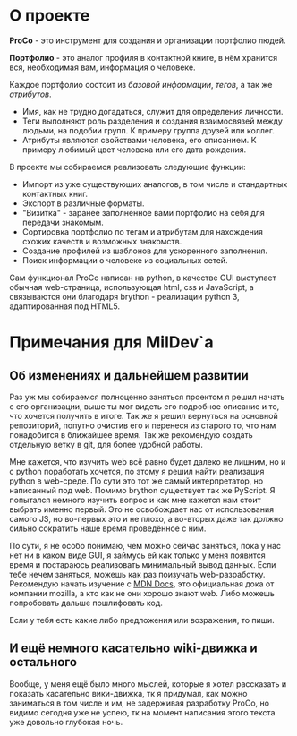 # О проекте
**ProCo** - это инструмент для создания и организации портфолио людей. 

**Портфолио** - это аналог профиля в контактной книге, в нём хранится вся, необходимая вам, информация о человеке.

Каждое портфолио состоит из *базовой информации*, *тегов*, а так же *атрибутов*. 
- Имя, как не трудно догадаться, служит для определения личности.
- Теги выполняют роль разделения и создания взаимосвязей между людьми, на подобии групп. К примеру группа друзей или коллег.
- Атрибуты являются свойствами человека, его описанием. К примеру любимый цвет человека или его дата рождения.

В проекте мы собираемся реализовать следующие функции:
- Импорт из уже существующих аналогов, в том числе и стандартных контактных книг. 
- Экспорт в различные форматы.
- "Визитка" - заранее заполненное вами портфолио на себя для передачи знакомым.
- Сортировка портфолио по тегам и атрибутам для нахождения схожих качеств и возможных знакомств.
- Создание профилей из шаблонов для ускоренного заполнения.
- Поиск информации о человеке из социальных сетей.

Сам функционал ProCo написан на python, в качестве GUI выступает обычная web-страница, использующая html, css и JavaScript, а связываются они благодаря brython - реализации python 3, адаптированная под HTML5.

# Примечания для MilDev\`а

## Об изменениях и дальнейшем развитии
Раз уж мы собираемся полноценно заняться проектом я решил начать с его организации, выше ты мог видеть его подробное описание и то, что хочется получить в итоге. Так же я решил вернуться на основной репозиторий, попутно очистив его и перенеся из старого то, что нам понадобится в ближайшее время. Так же рекомендую создать отдельную ветку в git, для более удобной работы.

Мне кажется, что изучить web всё равно будет далеко не лишним, но и с python поработать хочется, по этому я решил найти реализация python в web-среде. По сути это тот же самый интерпретатор, но написанный под web. Помимо brython существует так же PyScript. Я попытался немного изучить вопрос и как мне кажется нам стоит выбрать именно первый. Это не освобождает нас от использования самого JS, но во-первых это и не плохо, а во-вторых даже так должно сильно сократить наше время проведённое с ним. 

По сути, я не особо понимаю, чем можно сейчас заняться, пока у нас нет ни в каком виде GUI, я займусь ей как только у меня появится время и постараюсь реализовать минимальный вывод данных. Если тебе нечем заняться, можешь как раз поизучать web-разработку. Рекомендую начать изучение с [MDN Docs](https://developer.mozilla.org/en-US/docs/Learn_web_development/Getting_started), это официальная дока от компании mozilla, а кто как не они хорошо знают web. Либо можешь попробовать дальше пошлифовать код.

Если у тебя есть какие либо предложения или возражения, то пиши.

## И ещё немного касательно wiki-движка и остального
Вообще, у меня ещё было много мыслей, которые я хотел рассказать и показать касательно вики-движка, тк я придумал, как можно заниматься в том числе и им, не задерживая разработку ProCo, но видимо сегодня уже не успею, тк на момент написания этого текста уже довольно глубокая ночь. 